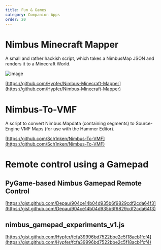 ```yaml
---
title: Fun & Games
category: Companion Apps
order: 20
---
```

# Nimbus Minecraft Mapper

A small and rather hackish script, which takes a NimbusMap JSON and renders it to a Minecraft World.

![image](./img/nimbus-minecraft-mapper.png)


[https://github.com/Hypfer/Nimbus-Minecraft-Mapper](https://github.com/Hypfer/Nimbus-Minecraft-Mapper)

# Nimbus-To-VMF

A script to convert Nimbus Mapdata (containing segments) to Source-Engine VMF Maps (for use with the Hammer Editor).

[https://github.com/Sch1nken/Nimbus-To-VMF](https://github.com/Sch1nken/Nimbus-To-VMF)

# Remote control using a Gamepad

## PyGame-based Nimbus Gamepad Remote Control

[https://gist.github.com/Depau/904ce14b04d935b6f9829cdf2cda64f3](https://gist.github.com/Depau/904ce14b04d935b6f9829cdf2cda64f3)

## nimbus_gamepad_experiments_v1.js 

[https://gist.github.com/Hypfer/fcfa39996bd7522bbe2c5f18acb1fcf4](https://gist.github.com/Hypfer/fcfa39996bd7522bbe2c5f18acb1fcf4)
